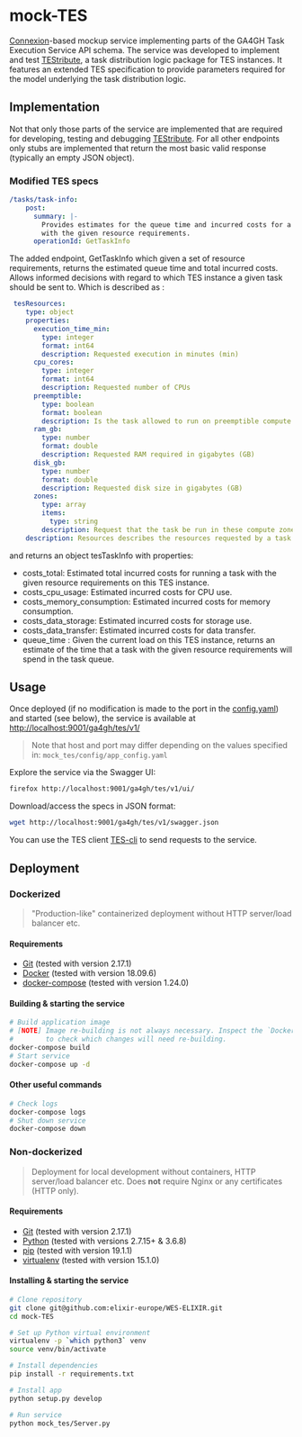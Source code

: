 # mock-TES

[Connexion](https://github.com/zalando/connexion)-based mockup service implementing parts of the GA4GH Task Execution
Service API schema. The service was developed to implement and test [TEStribute](https://github.com/elixir-europe/TEStribute),
a task distribution logic package for TES instances. It features an extended
TES specification to provide parameters required for the model underlying the
task distribution logic.

## Implementation

Not that only those parts of the service are implemented that are required for
developing, testing and debugging [TEStribute](https://github.com/elixir-europe/TEStribute).
For all other endpoints only stubs are implemented that return the most basic
valid response (typically an empty JSON object).

### Modified TES specs

```yaml
/tasks/task-info:
    post:
      summary: |-
        Provides estimates for the queue time and incurred costs for a task
        with the given resource requirements.
      operationId: GetTaskInfo
```
The added endpoint, GetTaskInfo which given a set of resource requirements, returns the estimated queue time and total incurred costs. Allows informed 
decisions with regard to which TES instance a given task should be sent to. Which is described as :
```yaml
 tesResources:
    type: object
    properties:
      execution_time_min:
        type: integer
        format: int64
        description: Requested execution in minutes (min)
      cpu_cores:
        type: integer
        format: int64
        description: Requested number of CPUs
      preemptible:
        type: boolean
        format: boolean
        description: Is the task allowed to run on preemptible compute instances (e.g. AWS Spot)?
      ram_gb:
        type: number
        format: double
        description: Requested RAM required in gigabytes (GB)
      disk_gb:
        type: number
        format: double
        description: Requested disk size in gigabytes (GB)
      zones:
        type: array
        items:
          type: string
        description: Request that the task be run in these compute zones.
    description: Resources describes the resources requested by a task.
```
and returns an object tesTaskInfo with properties:
* costs_total:
    Estimated total incurred costs for running a task with the given resource requirements on this TES instance.
* costs_cpu_usage:
    Estimated incurred costs for CPU use.
* costs_memory_consumption:
    Estimated incurred costs for memory consumption.
* costs_data_storage:
    Estimated incurred costs for storage use.
* costs_data_transfer:
    Estimated incurred costs for data transfer.
* queue_time :
    Given the current load on this TES instance, returns an estimate of the time that a task with the given resource
    requirements will spend in the task queue.
      
## Usage

Once deployed (if no modification is made to the port in the [config.yaml](mock_tes/config/app_config.yaml)) and started 
(see below), the service is available at <http://localhost:9001/ga4gh/tes/v1/>

> Note that host and port may differ depending on the values specified in:
`mock_tes/config/app_config.yaml`

Explore the service via the Swagger UI:

```bash
firefox http://localhost:9001/ga4gh/tes/v1/ui/
```

Download/access the specs in JSON format:

```bash
wget http://localhost:9001/ga4gh/tes/v1/swagger.json
```

You can use the TES client [TES-cli](https://github.com/elixir-europe/TES-cli) to send requests to the service.

## Deployment

### Dockerized

> "Production-like" containerized deployment without HTTP server/load balancer etc.

#### Requirements

- [Git](https://git-scm.com/book/en/v2/Getting-Started-Installing-Git) (tested with version 2.17.1)
- [Docker](https://docs.docker.com/install/) (tested with version 18.09.6)
- [docker-compose](https://docs.docker.com/compose/install/) (tested with version 1.24.0)

#### Building & starting the service

```bash
# Build application image
# [NOTE] Image re-building is not always necessary. Inspect the `Dockerfile`
#        to check which changes will need re-building.
docker-compose build
# Start service
docker-compose up -d
```

#### Other useful commands

```bash
# Check logs
docker-compose logs
# Shut down service
docker-compose down
```

### Non-dockerized

> Deployment for local development without containers, HTTP server/load balancer etc.
> Does **not** require Nginx or any certificates (HTTP only).

#### Requirements

- [Git](https://git-scm.com/book/en/v2/Getting-Started-Installing-Git) (tested with version 2.17.1)
- [Python](https://www.python.org/downloads/) (tested with versions 2.7.15+ & 3.6.8)
- [pip](https://pip.pypa.io/en/stable/installing/) (tested with version 19.1.1)
- [virtualenv](https://virtualenv.pypa.io/en/stable/installation/) (tested with version 15.1.0)

#### Installing & starting the service

```bash
# Clone repository
git clone git@github.com:elixir-europe/WES-ELIXIR.git
cd mock-TES

# Set up Python virtual environment
virtualenv -p `which python3` venv
source venv/bin/activate

# Install dependencies
pip install -r requirements.txt

# Install app
python setup.py develop

# Run service
python mock_tes/Server.py
```
